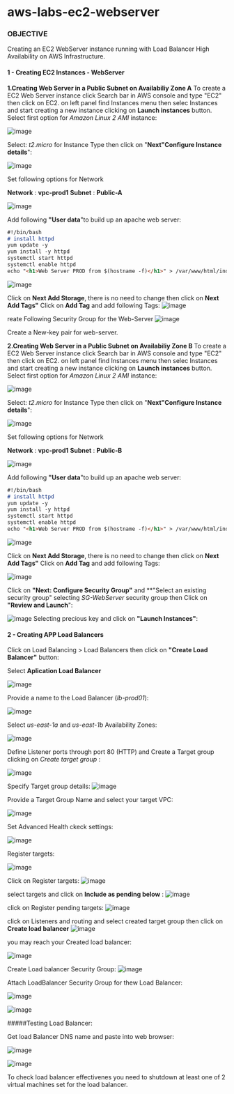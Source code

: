 # aws-labs-ec2-webserver
### OBJECTIVE
Creating an EC2 WebServer instance running with Load Balancer High Availability on AWS Infrastructure.

#### 1 - Creating EC2 Instances - WebServer

**1.Creating Web Server in a Public Subnet on Availabiliy Zone A**
To create a EC2 Web Server instance click Search bar in AWS console and type "EC2" then click on EC2.
on left panel find Instances menu then selec Instances and start creating a new instance clicking on **Launch instances** button.
Select first option for _Amazon Linux 2 AMI_ instance:

![image](https://user-images.githubusercontent.com/48591555/153715787-d2070156-1872-4073-9526-c4cb4c141a3e.png)

Select: _t2.micro_ for Instance Type then click on "**Next"Configure Instance details**":

![image](https://user-images.githubusercontent.com/48591555/153715850-2dfad674-579b-4527-bf3a-34c7bc2aadb2.png)

Set following options for Network 

**Network** : **vpc-prod1**
**Subnet** : **Public-A**

![image](https://user-images.githubusercontent.com/48591555/153716157-3a778a89-9650-486f-b27f-a19df49774e4.png)


Add following **"User data**"to build up an apache web server: 

```markdown
#!/bin/bash
# install httpd
yum update -y
yum install -y httpd
systemctl start httpd
systemctl enable httpd
echo "<h1>Web Server PROD from $(hostname -f)</h1>" > /var/www/html/index.html
```
![image](https://user-images.githubusercontent.com/48591555/153716296-1a23b65d-eb00-4a36-9aa3-e9343f358c29.png)

Click on **Next Add Storage**, there is no need to change then click on **Next Add Tags"**
Click on **Add Tag** and add following Tags:
![image](https://user-images.githubusercontent.com/48591555/153727750-5c5d5d02-64b5-41fc-901e-6d556af7dae0.png)

reate Following Security Group for the Web-Server
![image](https://user-images.githubusercontent.com/48591555/153716542-79cd120c-a357-4dac-9e87-b70c07f88bda.png)

Create a New-key pair for web-server.

**2.Creating Web Server in a Public Subnet on Availabiliy Zone B**
To create a EC2 Web Server instance click Search bar in AWS console and type "EC2" then click on EC2.
on left panel find Instances menu then selec Instances and start creating a new instance clicking on **Launch instances** button.
Select first option for _Amazon Linux 2 AMI_ instance:

![image](https://user-images.githubusercontent.com/48591555/153715787-d2070156-1872-4073-9526-c4cb4c141a3e.png)

Select: _t2.micro_ for Instance Type then click on "**Next"Configure Instance details**":

![image](https://user-images.githubusercontent.com/48591555/153715850-2dfad674-579b-4527-bf3a-34c7bc2aadb2.png)

Set following options for Network 

**Network** : **vpc-prod1**
**Subnet** : **Public-B**

![image](https://user-images.githubusercontent.com/48591555/153716157-3a778a89-9650-486f-b27f-a19df49774e4.png)


Add following **"User data**"to build up an apache web server: 

```markdown
#!/bin/bash
# install httpd
yum update -y
yum install -y httpd
systemctl start httpd
systemctl enable httpd
echo "<h1>Web Server PROD from $(hostname -f)</h1>" > /var/www/html/index.html
```
![image](https://user-images.githubusercontent.com/48591555/153716296-1a23b65d-eb00-4a36-9aa3-e9343f358c29.png)

Click on **Next Add Storage**, there is no need to change then click on **Next Add Tags"**
Click on **Add Tag** and add following Tags:

![image](https://user-images.githubusercontent.com/48591555/153727846-4713577a-b3a8-49d5-bfa0-0867459848a4.png)

Click on **"Next: Configure Security Group"** and **"Select an existing security group" selecting _SG-WebServer_ security group then Click on **"Review and Launch**":

![image](https://user-images.githubusercontent.com/48591555/153727900-22900bd0-de5c-433f-93f9-4e575b3c0c10.png)
Selecting precious key and click on **"Launch Instances"**:

#### 2 - Creating APP Load Balancers

Click on Load Balancing > Load Balancers then click on **"Create Load Balancer"** button:

Select **Aplication Load Balancer** 

![image](https://user-images.githubusercontent.com/48591555/153728082-1897e3e3-c784-4af1-8e70-69feb084d0a5.png)

Provide a name to the Load Balancer (_lb-prod01_):

![image](https://user-images.githubusercontent.com/48591555/153728168-b2462c8a-4e7b-4a96-9cff-c5b4ab33be11.png)

Select _us-east-1a_ and _us-east-1b_ Availability Zones:

![image](https://user-images.githubusercontent.com/48591555/153728205-30e4fa64-a3f8-4d4c-8124-606561af4965.png)

Define Listener ports through port 80 (HTTP) and Create a Target group clicking on  _Create target group_ :

![image](https://user-images.githubusercontent.com/48591555/153728236-866e7b44-c9d0-415f-9479-a485ea8068f4.png)

Specify Target group details:
![image](https://user-images.githubusercontent.com/48591555/153728257-ec7ffa78-cd15-4486-8105-8ed7eed5920c.png)

Provide a Target Group Name and select your target VPC:

![image](https://user-images.githubusercontent.com/48591555/153728354-eba3c5ed-d316-428c-833c-901fe58f451e.png)

Set Advanced Health ckeck settings:

![image](https://user-images.githubusercontent.com/48591555/153728434-c22a1c2b-9e70-45c2-92e5-658dde72bc1c.png)

Register targets:

![image](https://user-images.githubusercontent.com/48591555/153728462-f41e7576-4897-4331-b32e-854ad46de59b.png)

Click on Register targets:
![image](https://user-images.githubusercontent.com/48591555/153728536-10ad86ff-68c7-46f3-870a-c968fcd55cba.png)

select targets and click on **Include as pending below** : 
![image](https://user-images.githubusercontent.com/48591555/153728558-8a10e439-fb0e-4043-86d7-319366cda5c3.png)

click on Register pending targets:
![image](https://user-images.githubusercontent.com/48591555/153728570-f0f97b63-18bd-4db8-ae76-b5ea3ee5da5d.png)

click on Listeners and routing and select created target group then click on **Create load balancer**
![image](https://user-images.githubusercontent.com/48591555/15372716-0f2ef7bc-034b-4179-9b18-295387b6d6ad.png)

you may reach your Created load balancer:

![image](https://user-images.githubusercontent.com/48591555/153728748-df1de301-c9a7-47c2-8489-e96a63e57800.png)


Create Load balancer Security Group:
![image](https://user-images.githubusercontent.com/48591555/153728888-72783e11-bf1c-4860-a432-d12246850cf5.png)

Attach LoadBalancer Security Group for thew Load Balancer:

![image](https://user-images.githubusercontent.com/48591555/153728918-4069fd74-d6f5-4040-8b05-5aec791271af.png)

![image](https://user-images.githubusercontent.com/48591555/153728924-a5244eba-bcfd-48e9-87a3-ebee2452a753.png)

#####Testing Load Balancer:

Get load Balancer DNS name and paste into web browser:

![image](https://user-images.githubusercontent.com/48591555/153728971-469b13a6-0c64-4f82-83ea-65a647c84584.png)

![image](https://user-images.githubusercontent.com/48591555/153728980-1e95e9c8-a21b-44b9-8472-8d7dc94da145.png)

To check load balancer effectivenes you need to shutdown at least one of 2 virtual machines set for the load balancer.




